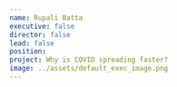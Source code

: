 ```yaml
---
name: Rupali Batta
executive: false
director: false
lead: false
position:  
project: Why is COVID spreading faster?
image: ../assets/default_exec_image.png
---
```

